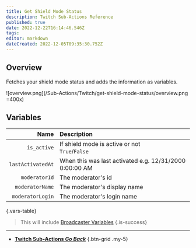 ```yaml
---
title: Get Shield Mode Status
description: Twitch Sub-Actions Reference
published: true
date: 2022-12-22T16:14:46.546Z
tags: 
editor: markdown
dateCreated: 2022-12-05T09:35:30.752Z
---
```


## Overview
Fetches your shield mode status and adds the information as variables.

![overview.png](/Sub-Actions/Twitch/get-shield-mode-status/overview.png =400x)

## Variables
Name | Description
----:|:------------
`is_active` | If shield mode is active or not <br> `True`/`False`
`lastActivatedAt`| When this was last activated e.g. 12/31/2000 0:00:00 AM
`moderatorId` | The moderator's id
`moderatorName` | The moderator's display name
`moderatorLogin` | The moderator's login name
{.vars-table}

> This will include [Broadcaster Variables](/en/Sub-Actions/Twitch/Add-Broadcaster-Information)
{.is-success}

---

- [<i class="mdi mdi-chevron-left"></i>**Twitch Sub-Actions *Go Back***](/Sub-Actions/Twitch)
{.btn-grid .my-5}